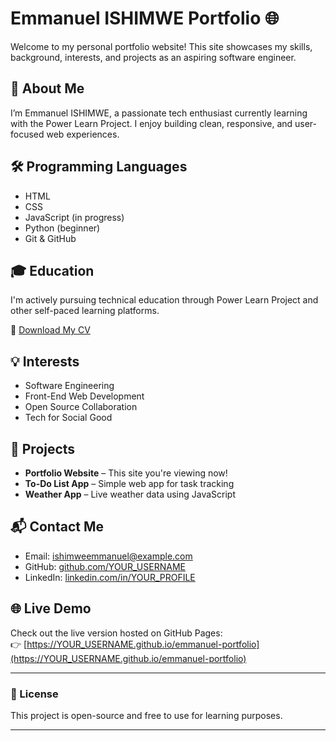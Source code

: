 # Emmanuel ISHIMWE Portfolio 🌐

Welcome to my personal portfolio website! This site showcases my skills, background, interests, and projects as an aspiring software engineer.

## 🚀 About Me

I’m Emmanuel ISHIMWE, a passionate tech enthusiast currently learning with the Power Learn Project. I enjoy building clean, responsive, and user-focused web experiences.

## 🛠️ Programming Languages

- HTML
- CSS
- JavaScript (in progress)
- Python (beginner)
- Git & GitHub

## 🎓 Education

I'm actively pursuing technical education through Power Learn Project and other self-paced learning platforms.

📄 [Download My CV](CV_Emmanuel.pdf)

## 💡 Interests

- Software Engineering
- Front-End Web Development
- Open Source Collaboration
- Tech for Social Good

## 📁 Projects

- **Portfolio Website** – This site you're viewing now!
- **To-Do List App** – Simple web app for task tracking
- **Weather App** – Live weather data using JavaScript

## 📬 Contact Me

- Email: [ishimweemmanuel@example.com](mailto:ishimweemmanuel@example.com)
- GitHub: [github.com/YOUR_USERNAME](https://github.com/YOUR_USERNAME)
- LinkedIn: [linkedin.com/in/YOUR_PROFILE](https://linkedin.com/in/YOUR_PROFILE)

## 🌐 Live Demo

Check out the live version hosted on GitHub Pages:  
👉 [https://YOUR_USERNAME.github.io/emmanuel-portfolio](https://YOUR_USERNAME.github.io/emmanuel-portfolio)

---

### 🧾 License

This project is open-source and free to use for learning purposes.

---
